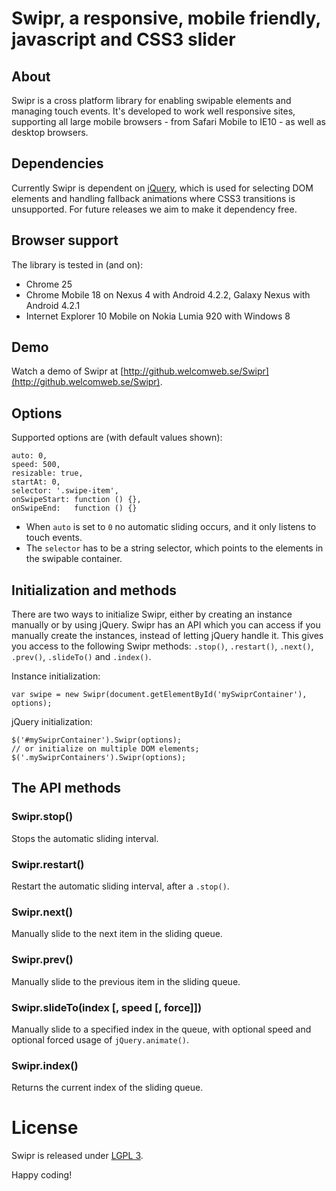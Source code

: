 # Swipr, a responsive, mobile friendly, javascript and CSS3 slider

## About
Swipr is a cross platform library for enabling swipable elements and managing touch events. It's developed to work well responsive sites, supporting all large mobile browsers - from Safari Mobile to IE10 - as well as desktop browsers.

## Dependencies
Currently Swipr is dependent on [jQuery](https://github.com/jquery/jquery), which is used for selecting DOM elements and handling fallback animations where CSS3 transitions is unsupported. For future releases we aim to make it dependency free.

## Browser support
The library is tested in (and on):

* Chrome 25
* Chrome Mobile 18 on Nexus 4 with Android 4.2.2, Galaxy Nexus with Android 4.2.1
* Internet Explorer 10 Mobile on Nokia Lumia 920 with Windows 8

## Demo
Watch a demo of Swipr at [http://github.welcomweb.se/Swipr](http://github.welcomweb.se/Swipr).

## Options
Supported options are (with default values shown):

    auto: 0,
    speed: 500,
    resizable: true,
    startAt: 0,
    selector: '.swipe-item',
    onSwipeStart: function () {},
    onSwipeEnd:   function () {}

* When `auto` is set to `0` no automatic sliding occurs, and it only listens to touch events.
* The `selector` has to be a string selector, which points to the elements in the swipable container.

## Initialization and methods
There are two ways to initialize Swipr, either by creating an instance manually or by using jQuery. Swipr has an API which you can access if you manually create the instances, instead of letting jQuery handle it. This gives you access to the following Swipr methods: `.stop()`, `.restart()`, `.next()`, `.prev()`, `.slideTo()` and `.index()`.

Instance initialization:

    var swipe = new Swipr(document.getElementById('mySwiprContainer'), options);

jQuery initialization:

    $('#mySwiprContainer').Swipr(options);
    // or initialize on multiple DOM elements;
    $('.mySwiprContainers').Swipr(options);

## The API methods

### Swipr.stop()
Stops the automatic sliding interval.

### Swipr.restart()
Restart the automatic sliding interval, after a `.stop()`.

### Swipr.next()
Manually slide to the next item in the sliding queue.

### Swipr.prev()
Manually slide to the previous item in the sliding queue.

### Swipr.slideTo(index [, speed [, force]])
Manually slide to a specified index in the queue, with optional speed and optional forced usage of `jQuery.animate()`.

### Swipr.index()
Returns the current index of the sliding queue.

# License
Swipr is released under [LGPL 3](https://www.gnu.org/copyleft/lesser.html).


Happy coding!